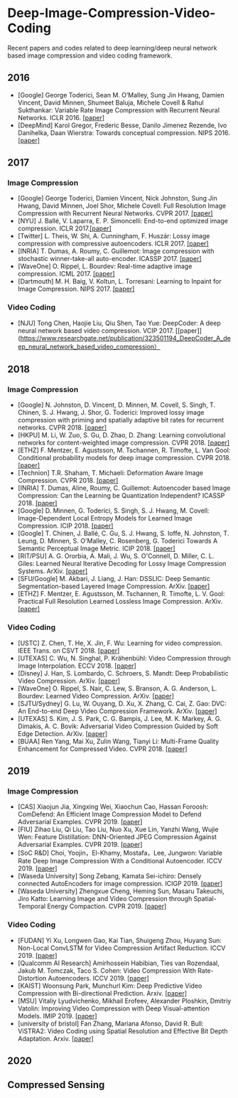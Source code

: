 # Deep-Image-Compression-Video-Coding
Recent papers and codes related to deep learning/deep neural network based image compression and video coding framework. 

## 2016

* [Google] George Toderici, Sean M. O’Malley, Sung Jin Hwang, Damien Vincent, David Minnen, Shumeet Baluja, Michele Covell & Rahul Sukthankar: Variable Rate Image Compression with Recurrent Neural Networks. ICLR 2016. [[paper]](http://de.arxiv.org/pdf/1511.06085)
* [DeepMind] Karol Gregor, Frederic Besse, Danilo Jimenez Rezende, Ivo Danihelka, Daan Wierstra: Towards conceptual compression. NIPS 2016. [[paper]](https://arxiv.org/abs/1604.08772)


## 2017

### Image Compression

* [Google] George Toderici, Damien Vincent, Nick Johnston, Sung Jin Hwang, David Minnen, Joel Shor, Michele Covell: Full Resolution Image Compression with Recurrent Neural Networks. CVPR 2017. [[paper]](https://arxiv.org/abs/1608.05148)
* [NYU] J. Ballé, V. Laparra, E. P. Simoncelli: End-to-end optimized image compression. ICLR 2017.[[paper]](https://arxiv.org/abs/1611.01704)
* [Twitter] L. Theis, W. Shi, A. Cunningham, F. Huszár: Lossy image compression with compressive autoencoders. ICLR 2017. [[paper]](https://arxiv.org/abs/1703.00395)
* [INRIA] T. Dumas, A. Roumy, C. Guillemot: Image compression with stochastic winner-take-all auto-encoder. ICASSP 2017. [[paper]](https://ieeexplore.ieee.org/document/7952409/)
* [WaveOne] O. Rippel, L. Bourdev: Real-time adaptive image compression. ICML 2017. [[paper]](https://arxiv.org/abs/1705.05823)
* [Dartmouth] M. H. Baig, V. Koltun, L. Torresani: Learning to Inpaint for Image Compression. NIPS 2017. [[paper]](https://arxiv.org/abs/1709.08855)

### Video Coding
* [NJU] Tong Chen, Haojie Liu, Qiu Shen, Tao Yue: DeepCoder: A deep neural network based video compression. VCIP 2017. [[paper]](https://www.researchgate.net/publication/323501194_DeepCoder_A_deep_neural_network_based_video_compression）

## 2018
### Image Compression
* [Google] N. Johnston, D. Vincent, D. Minnen, M. Covell, S. Singh, T. Chinen, S. J. Hwang, J. Shor, G. Toderici: Improved lossy image compression with priming and spatially adaptive bit rates for recurrent networks. CVPR 2018. [[paper]](https://arxiv.org/abs/1703.10114)
* [HKPU] M. Li, W. Zuo, S. Gu, D. Zhao, D. Zhang: Learning convolutional networks for content-weighted image compression. CVPR 2018. [[paper]](https://arxiv.org/abs/1703.10553)
* [ETHZ] F. Mentzer, E. Agustsson, M. Tschannen, R. Timofte, L. Van Gool: Conditional probability models for deep image compression. CVPR 2018. [[paper]](https://arxiv.org/abs/1801.04260)
* [Technion] T.R. Shaham, T. Michaeli: Deformation Aware Image Compression. CVPR 2018. [[paper]](https://arxiv.org/abs/1804.04593)
* [INRIA] T. Dumas, Aline, Roumy, C. Guillemot: Autoencoder based Image Compression: Can the Learning be Quantization Independent? ICASSP 2018. [[paper]](https://arxiv.org/abs/1802.09371)
* [Google] D. Minnen, G. Toderici, S. Singh, S. J. Hwang, M. Covell: Image-Dependent Local Entropy Models for Learned Image Compression. ICIP 2018. [[paper]](https://arxiv.org/abs/1805.12295)
* [Google] T. Chinen, J. Ballé, C. Gu, S. J. Hwang, S. Ioffe, N. Johnston, T. Leung, D. Minnen, S. O'Malley, C. Rosenberg, G. Toderici Towards A Semantic Perceptual Image Metric. ICIP 2018. [[paper]](https://arxiv.org/abs/1808.00447)
* [RIT/PSU] A. G. Ororbia, A. Mali, J. Wu, S. O'Connell, D. Miller, C. L. Giles: Learned Neural Iterative Decoding for Lossy Image Compression Systems. ArXiv. [[paper]](https://arxiv.org/abs/1803.05863)
* [SFU/Google] M. Akbari, J. Liang, J. Han: DSSLIC: Deep Semantic Segmentation-based Layered Image Compression. ArXiv. [[paper]](https://arxiv.org/abs/1806.03348)
* [ETHZ] F. Mentzer, E. Agustsson, M. Tschannen, R. Timofte, L. V. Gool: Practical Full Resolution Learned Lossless Image Compression. ArXiv. [[paper]](https://arxiv.org/abs/1811.12817)

### Video Coding

* [USTC] Z. Chen, T. He, X. Jin, F. Wu: Learning for video compression. IEEE Trans. on CSVT 2018. [[paper]](https://ieeexplore.ieee.org/abstract/document/8610323)
* [UTEXAS] C. Wu, N. Singhal, P. Krähenbühl: Video Compression through Image Interpolation. ECCV 2018. [[paper]](http://openaccess.thecvf.com/content_ECCV_2018/html/Chao-Yuan_Wu_Video_Compression_through_ECCV_2018_paper.html)
* [Disney] J. Han, S. Lombardo, C. Schroers, S. Mandt: Deep Probabilistic Video Compression. ArXiv. [[paper]](https://arxiv.org/abs/1810.02845)
* [WaveOne] O. Rippel, S. Nair, C. Lew, S. Branson, A. G. Anderson, L. Bourdev: Learned Video Compression. ArXiv. [[paper]](https://arxiv.org/abs/1811.06981)
* [SJTU/Sydney] G. Lu, W. Ouyang, D. Xu, X. Zhang, C. Cai, Z. Gao: DVC: An End-to-end Deep Video Compression Framework. ArXiv. [[paper]](https://arxiv.org/abs/1812.00101)
* [UTEXAS] S. Kim, J. S. Park, C. G. Bampis, J. Lee, M. K. Markey, A. G. Dimakis, A. C. Bovik: Adversarial Video Compression Guided by Soft Edge Detection. ArXiv. [[paper]](https://arxiv.org/abs/1811.10673)
* [BUAA] Ren Yang, Mai Xu, Zulin Wang, Tianyi Li: Multi-Frame Quality Enhancement for Compressed Video. CVPR 2018. [[paper]](https://arxiv.org/abs/1803.04680)

## 2019

### Image Compression

* [CAS] Xiaojun Jia, Xingxing Wei, Xiaochun Cao, Hassan Foroosh: ComDefend: An Efficient Image Compression Model to Defend Adversarial Examples. CVPR 2019. [[paper]](https://arxiv.org/abs/1811.12673v1)
* [FIU] Zihao Liu, Qi Liu, Tao Liu, Nuo Xu, Xue Lin, Yanzhi Wang, Wujie Wen: Feature Distillation: DNN-Oriented JPEG Compression Against Adversarial Examples. CVPR 2019. [[paper]](https://arxiv.org/abs/1803.05787)
* [SoC R&D] Choi, Yoojin，El-Khamy, Mostafa，Lee, Jungwon: Variable Rate Deep Image Compression With a Conditional Autoencoder. ICCV 2019. [[paper]](https://arxiv.org/abs/1909.04802v1)
* [Waseda University] Song Zebang, Kamata Sei-ichiro: Densely connected AutoEncoders for image compression. ICIGP 2019. [[paper]](https://dl.acm.org/doi/10.1145/3313950.3313965)
* [Waseda University] Zhengxue Cheng, Heming Sun, Masaru Takeuchi, Jiro Katto: Learning Image and Video Compression through Spatial-Temporal Energy Compaction. CVPR 2019. [[paper]](https://arxiv.org/abs/1906.09683?context=eess.IV)

### Video Coding

* [FUDAN] Yi Xu, Longwen Gao, Kai Tian, Shuigeng Zhou, Huyang Sun: Non-Local ConvLSTM for Video Compression Artifact Reduction. ICCV 2019. [[paper]](https://arxiv.org/abs/1910.12286?context=cs)
* [Qualcomm AI Research] Amirhossein Habibian, Ties van Rozendaal, Jakub M. Tomczak, Taco S. Cohen: Video Compression With Rate-Distortion Autoencoders. ICCV 2019. [[paper]](https://arxiv.org/abs/1908.05717)
* [KAIST] Woonsung Park, Munchurl Kim: Deep Predictive Video Compression with Bi-directional Prediction. Arxiv. [[paper]](https://arxiv.org/abs/1904.02909)
* [MSU] Vitaliy Lyudvichenko, Mikhail Erofeev, Alexander Ploshkin, Dmitriy Vatolin: Improving Video Compression with Deep Visual-attention Models. IMIP 2019. [[paper]](https://www.researchgate.net/publication/334310556_Improving_Video_Compression_with_Deep_Visual-attention_Models)
* [university of bristol] Fan Zhang, Mariana Afonso, David R. Bull: ViSTRA2: Video Coding using Spatial Resolution and Effective Bit Depth Adaptation. Arxiv. [[paper]](https://arxiv.org/abs/1911.02833)

## 2020


## Compressed Sensing


